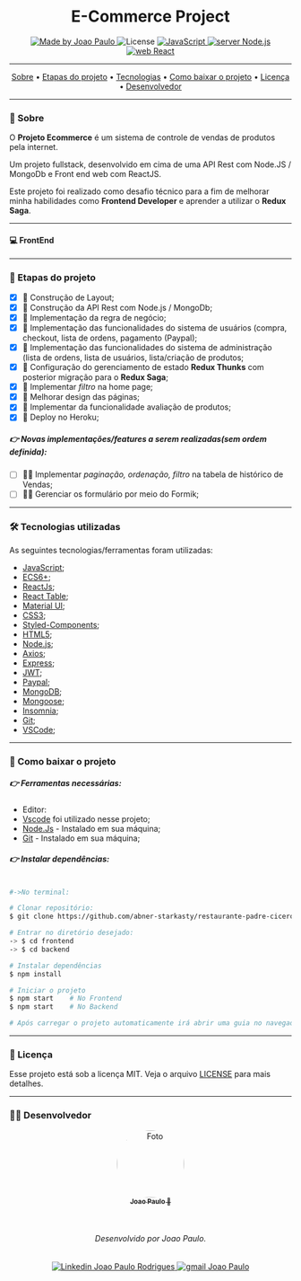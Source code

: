 <h1 align="center">
    E-Commerce Project
</h1>

<p align="center">
  <a href="https://www.linkedin.com/in/joaorpereira/">
    <img 
        alt="Made by Joao Paulo" 
        src="https://img.shields.io/badge/MADE%20BY-Joao%20Paulo-%230077b5?style=flat-square&logo=linkedin">
  </a>

  <img alt="License" src="https://img.shields.io/badge/license-MIT-%20brightgreen?style=flat-square&logo=">

  <a href="https://www.javascript.com/">
    <img 
        alt="JavaScript" 
        src="https://img.shields.io/badge/STACK-JavaScript-%23F7DF1E?style=flat-square&logo=JAVASCRIPT">
  </a>
  <a href="https://github.com/abner-starkasty/restaurante-padre-cicero/tree/main/backend">
    <img 
        alt="server Node.js" 
        src="https://img.shields.io/badge/Server-Node.js-%23339933?style=flat-square&logo=node.js">
  </a>
  <a href="https://github.com/abner-starkasty/restaurante-padre-cicero/tree/main/frontend">
    <img 
        alt="web React" 
        src="https://img.shields.io/badge/Web-React-%23007ACC?style=flat-square&logo=REACT">
  </a>
</p>

---

<p align="center">
 <a href="#-sobre">Sobre</a> •
 <a href="#-etapas-do-projeto">Etapas do projeto</a> • 
 <a href="#-tecnologias-utilizadas">Tecnologias</a> • 
 <a href="#-como-baixar-o-projeto">Como baixar o projeto</a> • 
 <a href="#-licença">Licença</a> • 
 <a href="#-desenvolvedor">Desenvolvedor</a>
</p>

---
### 🔖 Sobre

O **Projeto Ecommerce** é um sistema de controle de vendas de produtos pela internet.

Um projeto fullstack, desenvolvido em cima de uma API Rest com Node.JS / MongoDb e Front end web com ReactJS.

Este projeto foi realizado como desafio técnico para a fim de melhorar minha habilidades como **Frontend Developer** e aprender a utilizar o **Redux Saga**.

---
#### 💻 FrontEnd

<p align="center">

</p>

---
### 📝 Etapas do projeto

 - [x] 💯 Construção de Layout;
 - [x] 💯 Construção da API Rest com Node.js / MongoDb;
 - [x] 💯 Implementação da regra de negócio;
 - [x] 💯 Implementação das funcionalidades do sistema de usuários (compra, checkout, lista de ordens, pagamento (Paypal);
 - [x] 💯 Implementação das funcionalidades do sistema de administração (lista de ordens, lista de usuários, lista/criação de produtos;
 - [x] 💯 Configuração do gerenciamento de estado **Redux Thunks** com posterior migração para o **Redux Saga**;
 - [x] 💯 Implementar *filtro* na home page;
 - [x] 💯 Melhorar design das páginas;
 - [X] 💯 Implementar da funcionalidade avaliação de produtos;
 - [X] 💯 Deploy no Heroku;
 
##### 👉 Novas implementações/features a serem realizadas(sem ordem definida):
 - [ ] 👨‍💻  Implementar *paginação, ordenação, filtro* na tabela de histórico de Vendas;
 - [ ] 👨‍💻  Gerenciar os formulário por meio do Formik;

---
### 🛠 Tecnologias utilizadas

As seguintes tecnologias/ferramentas foram utilizadas:

- [JavaScript](https://www.javascript.com/);
- [ECS6+](http://www.ecma-international.org/ecma-262/6.0/);
- [ReactJs](https://reactjs.org/);
- [React Table](https://react-table.tanstack.com/);
- [Material UI](https://material-ui.com/pt/);
- [CSS3](https://developer.mozilla.org/en-US/docs/Web/CSS);
- [Styled-Components](https://styled-components.com/);
- [HTML5](https://developer.mozilla.org/en-US/docs/Web/HTML);
- [Node.js](https://nodejs.org/en/);
- [Axios](https://www.npmjs.com/package/axios);
- [Express](https://expressjs.com/);
- [JWT](https://jwt.io/);
- [Paypal](https://developer.paypal.com/classic-home);
- [MongoDB](https://www.mongodb.com/);
- [Mongoose](https://mongoosejs.com/);
- [Insomnia](https://insomnia.rest/);
- [Git](https://git-scm.com/);
- [VSCode](https://code.visualstudio.com/);

---
### 📎 Como baixar o projeto

##### 👉 Ferramentas necessárias:
- Editor:
- [Vscode](https://code.visualstudio.com/) foi utilizado nesse projeto; 
- [Node.Js](https://nodejs.org/en/) - Instalado em sua máquina;
- [Git](https://git-scm.com/downloads) - Instalado em sua máquina;

##### 👉 Instalar dependências:

```bash

#->No terminal:

# Clonar repositório:
$ git clone https://github.com/abner-starkasty/restaurante-padre-cicero

# Entrar no diretório desejado:
-> $ cd frontend
-> $ cd backend

# Instalar dependências
$ npm install

# Iniciar o projeto
$ npm start    # No Frontend
$ npm start    # No Backend

# Após carregar o projeto automaticamente irá abrir uma guia no navegador padrão.

```
---
### 📜 Licença

Esse projeto está sob a licença MIT. Veja o arquivo [LICENSE](LICENSE) para mais detalhes.

---

### 👨‍💻 Desenvolvedor

<p align="center">
    <a href="https://blog.rocketseat.com.br/author/thiago/">
        <img 
            style="border-radius: 50%;" 
            src="https://media-exp1.licdn.com/dms/image/C4D03AQGEHyoBgJ7tNQ/profile-displayphoto-shrink_200_200/0/1597502062146?e=1617235200&v=beta&t=n4EVd2fDroZ4tR3DiY6iXIs-27xhiGXwwoRuZh10ElQ" 
            width="120px;" 
            alt="Foto">
        <br/>
        <sub><b>Joao Paulo  🚀</b></sub>
    </a>
</p>
</br>
<h6 align="center">
    Desenvolvido por Joao Paulo.
</h6>

<p align="center">
    <a href="https://www.linkedin.com/in/joaorpereira">
    <img 
        alt="Linkedin Joao Paulo Rodrigues" 
        src="https://img.shields.io/badge/-Joao%20Paulo-%230077b5?style=flat-square&logo=linkedin">
    </a>
    <a href="mailto:rpjoaopaulo28@gmail.com">
        <img 
            alt="gmail Joao Paulo" 
            src="https://img.shields.io/badge/-Gmail-%23c14438?style=flat-square&logo=gmail&logoColor=white">
    </a>
</p>
